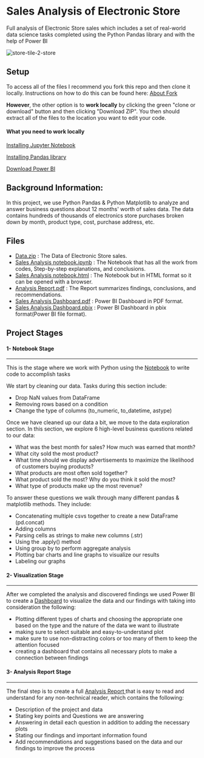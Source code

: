 # Sales Analysis of Electronic Store 

Full analysis of Electronic Store sales which includes a set of real-world data science tasks completed using the Python Pandas library and with the help of Power BI 

![store-tile-2-store](https://github.com/ahmedmonged/Sales-Analysis-/assets/69379730/f8796132-09a8-4d9a-806a-ccd9eb20a96b)

## Setup

To access all of the files I recommend you fork this repo and then clone it locally. Instructions on how to do this can be found here: [About Fork](https://help.github.com/en/github/getting-started-with-github/fork-a-repo)

**However**, the other option is to **work locally** by clicking the green "clone or download" button and then clicking "Download ZIP". You then should extract all of the files to the location you want to edit your code.


#### What you need to work locally

[Installing Jupyter Notebook](https://jupyter.readthedocs.io/en/latest/install.html)

[Installing Pandas library](https://pandas.pydata.org/pandas-docs/stable/install.html)

[Download Power BI](https://powerbi.microsoft.com/en-us/desktop/)

## Background Information:

In this project, we use Python Pandas & Python Matplotlib to analyze and answer business questions about 12 months' worth of sales data. The data contains hundreds of thousands of electronics store purchases broken down by month, product type, cost, purchase address, etc. 

## Files
- [Data.zip](https://github.com/ahmedmonged/Sales-Analysis-/blob/main/Data/Data.zip) : The Data of Electronic Store sales.
- [Sales Analysis notebook.ipynb](https://github.com/ahmedmonged/Sales-Analysis-/blob/main/Analysis%20and%20related%20files/Sales%20Analysis%20notebook.ipynb) : The Notebook that has all the work from codes, Step-by-step explanations, and conclusions.
- [Sales Analysis notebook.html](https://github.com/ahmedmonged/Sales-Analysis-/blob/main/Analysis%20and%20related%20files/Sales%20Analysis%20notebook.html) : The Notebook but in HTML format so it can be opened with a browser.
- [Analysis Report.pdf](https://github.com/ahmedmonged/Sales-Analysis-/blob/main/Analysis%20and%20related%20files/Analysis%20Report.pdf) : The Report summarizes findings, conclusions, and recommendations.
- [Sales Analysis Dashboard.pdf](https://github.com/ahmedmonged/Sales-Analysis-/blob/main/Analysis%20and%20related%20files/Sales%20Analysis%20Dashboard.pdf) : Power BI Dashboard in PDF format.
- [Sales Analysis Dashboard.pbix](https://github.com/ahmedmonged/Sales-Analysis-/blob/main/Analysis%20and%20related%20files/Sales%20Analysis%20Dashboard.pbix) : Power BI Dashboard in pbix format(Power BI file format).
  

 



## Project Stages

#### 1- Notebook Stage
------------------------------------------------------------
This is the stage where we work with Python using the [Notebook](https://github.com/ahmedmonged/Sales-Analysis-/blob/main/Analysis%20and%20related%20files/Sales%20Analysis%20notebook.ipynb) to write code to accomplish tasks

We start by cleaning our data. Tasks during this section include:
- Drop NaN values from DataFrame
- Removing rows based on a condition
- Change the type of columns (to_numeric, to_datetime, astype)

Once we have cleaned up our data a bit, we move to the data exploration section. In this section, we explore 6 high-level business questions related to our data:
- What was the best month for sales? How much was earned that month?
- What city sold the most product?
- What time should we display advertisements to maximize the likelihood of customers buying products?
- What products are most often sold together?
- What product sold the most? Why do you think it sold the most?
- What type of products make up the most revenue?

To answer these questions we walk through many different pandas & matplotlib methods. They include:
- Concatenating multiple csvs together to create a new DataFrame (pd.concat)
- Adding columns
- Parsing cells as strings to make new columns (.str)
- Using the .apply() method
- Using group by to perform aggregate analysis
- Plotting bar charts and line graphs to visualize our results
- Labeling our graphs

#### 2- Visualization Stage
------------------------------------------------------------
After we completed the analysis and discovered findings we used Power BI to create a [Dashboard](https://github.com/ahmedmonged/Sales-Analysis-/blob/main/Analysis%20and%20related%20files/Sales%20Analysis%20Dashboard.pdf) to visualize the data and our findings with taking into consideration the following:
- Plotting different types of charts and choosing the appropriate one based on the type and the nature of the data we want to illustrate
- making sure to select suitable and easy-to-understand plot 
- make sure to use non-distracting colors or too many of them to keep the attention focused
- creating a dashboard that contains all necessary plots to make a connection between findings 

#### 3- Analysis Report Stage
------------------------------------------------------------
The final step is to create a full [Analysis Report ](https://github.com/ahmedmonged/Sales-Analysis-/blob/main/Analysis%20and%20related%20files/Analysis%20Report.pdf)that is easy to read and understand for any non-technical reader, which contains the following:
- Description of the project and data
- Stating key points and Questions we are answering
- Answering in detail each question in addition to adding the necessary plots
- Stating our findings and important information found
- Add recommendations and suggestions based on the data and our findings to improve the process
